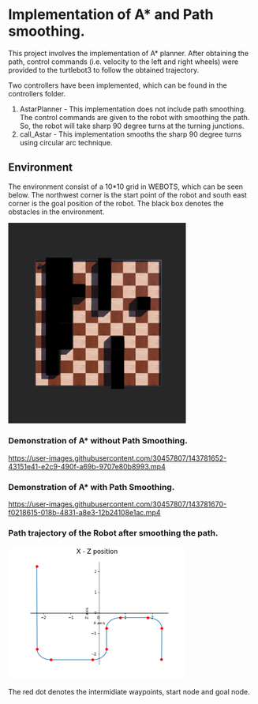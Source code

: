 
# Implementation of A* and Path smoothing.

This project involves the implementation of A* planner. After obtaining the path, control commands (i.e. velocity to the left and right wheels) were provided to the turtlebot3 to follow the obtained trajectory.

Two controllers have been implemented, which can be found in the controllers folder.

1. AstarPlanner - This implementation does not include path smoothing. The control commands are given to the robot with smoothing the path. So, the robot will take sharp 90 degree turns at the turning junctions.
2. call_Astar   - This implementation smooths the sharp 90 degree turns using circular arc technique. 


## Environment

The environment consist of a 10*10 grid in WEBOTS, which can be seen below. The northwest corner is the start point of the robot and south east corner is the goal position of the robot. The black box denotes the obstacles in the environment. 

<img src="images/world.png" width="360">

### Demonstration of A* without Path Smoothing.

https://user-images.githubusercontent.com/30457807/143781652-43151e41-e2c9-490f-a69b-9707e80b8993.mp4

### Demonstration of A* with Path Smoothing.

https://user-images.githubusercontent.com/30457807/143781670-f0218615-018b-4831-a8e3-12b24108e1ac.mp4

### Path trajectory of the Robot after smoothing the path.

<img src="images/Webots_smooth.png" width="360"> 

The red dot denotes the intermidiate waypoints, start node and goal node. 
